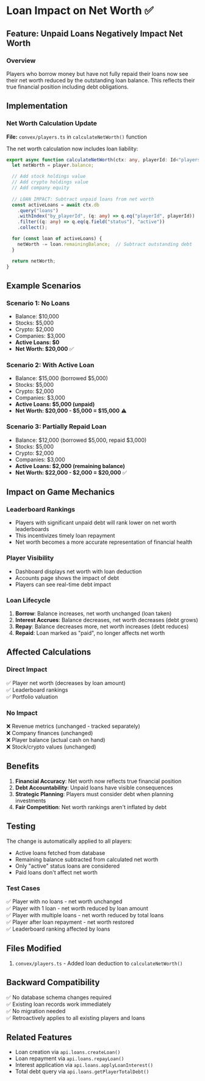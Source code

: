 # Loan Impact on Net Worth ✅

## Feature: Unpaid Loans Negatively Impact Net Worth

### Overview

Players who borrow money but have not fully repaid their loans now see their net worth reduced by the outstanding loan balance. This reflects their true financial position including debt obligations.

## Implementation

### Net Worth Calculation Update

**File:** `convex/players.ts` in `calculateNetWorth()` function

The net worth calculation now includes loan liability:

```typescript
export async function calculateNetWorth(ctx: any, playerId: Id<"players">) {
  let netWorth = player.balance;

  // Add stock holdings value
  // Add crypto holdings value
  // Add company equity
  
  // LOAN IMPACT: Subtract unpaid loans from net worth
  const activeLoans = await ctx.db
    .query("loans")
    .withIndex("by_playerId", (q: any) => q.eq("playerId", playerId))
    .filter((q: any) => q.eq(q.field("status"), "active"))
    .collect();

  for (const loan of activeLoans) {
    netWorth -= loan.remainingBalance;  // Subtract outstanding debt
  }

  return netWorth;
}
```

## Example Scenarios

### Scenario 1: No Loans
- Balance: $10,000
- Stocks: $5,000
- Crypto: $2,000
- Companies: $3,000
- **Active Loans: $0**
- **Net Worth: $20,000** ✅

### Scenario 2: With Active Loan
- Balance: $15,000 (borrowed $5,000)
- Stocks: $5,000
- Crypto: $2,000
- Companies: $3,000
- **Active Loans: $5,000 (unpaid)**
- **Net Worth: $20,000 - $5,000 = $15,000** ⚠️

### Scenario 3: Partially Repaid Loan
- Balance: $12,000 (borrowed $5,000, repaid $3,000)
- Stocks: $5,000
- Crypto: $2,000
- Companies: $3,000
- **Active Loans: $2,000 (remaining balance)**
- **Net Worth: $22,000 - $2,000 = $20,000** ✅

## Impact on Game Mechanics

### Leaderboard Rankings
- Players with significant unpaid debt will rank lower on net worth leaderboards
- This incentivizes timely loan repayment
- Net worth becomes a more accurate representation of financial health

### Player Visibility
- Dashboard displays net worth with loan deduction
- Accounts page shows the impact of debt
- Players can see real-time debt impact

### Loan Lifecycle
1. **Borrow**: Balance increases, net worth unchanged (loan taken)
2. **Interest Accrues**: Balance decreases, net worth decreases (debt grows)
3. **Repay**: Balance decreases more, net worth increases (debt reduces)
4. **Repaid**: Loan marked as "paid", no longer affects net worth

## Affected Calculations

### Direct Impact
✅ Player net worth (decreases by loan amount)  
✅ Leaderboard rankings  
✅ Portfolio valuation  

### No Impact
❌ Revenue metrics (unchanged - tracked separately)  
❌ Company finances (unchanged)  
❌ Player balance (actual cash on hand)  
❌ Stock/crypto values (unchanged)  

## Benefits

1. **Financial Accuracy**: Net worth now reflects true financial position
2. **Debt Accountability**: Unpaid loans have visible consequences
3. **Strategic Planning**: Players must consider debt when planning investments
4. **Fair Competition**: Net worth rankings aren't inflated by debt

## Testing

The change is automatically applied to all players:
- Active loans fetched from database
- Remaining balance subtracted from calculated net worth
- Only "active" status loans are considered
- Paid loans don't affect net worth

### Test Cases
✅ Player with no loans - net worth unchanged  
✅ Player with 1 loan - net worth reduced by loan amount  
✅ Player with multiple loans - net worth reduced by total loans  
✅ Player after loan repayment - net worth restored  
✅ Leaderboard ranking affected by loans  

## Files Modified

1. `convex/players.ts` - Added loan deduction to `calculateNetWorth()`

## Backward Compatibility

✅ No database schema changes required  
✅ Existing loan records work immediately  
✅ No migration needed  
✅ Retroactively applies to all existing players and loans  

## Related Features

- Loan creation via `api.loans.createLoan()`
- Loan repayment via `api.loans.repayLoan()`
- Interest application via `api.loans.applyLoanInterest()`
- Total debt query via `api.loans.getPlayerTotalDebt()`
